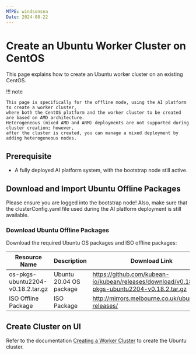 ```yaml
---
MTPE: windsonsea
Date: 2024-08-22
---
```


# Create an Ubuntu Worker Cluster on CentOS

This page explains how to create an Ubuntu worker cluster on an existing CentOS.

!!! note

    This page is specifically for the offline mode, using the AI platform to create a worker cluster,
    where both the CentOS platform and the worker cluster to be created are based on AMD architecture. 
    Heterogeneous (mixed AMD and ARM) deployments are not supported during cluster creation; however,
    after the cluster is created, you can manage a mixed deployment by adding heterogeneous nodes.

## Prerequisite

- A fully deployed AI platform system, with the bootstrap node still active.

## Download and Import Ubuntu Offline Packages

Please ensure you are logged into the bootstrap node! Also, make sure that the
clusterConfig.yaml file used during the AI platform deployment is still available.

### Download Ubuntu Offline Packages

Download the required Ubuntu OS packages and ISO offline packages:

| Resource Name | Description | Download Link |
| -------------- | ----------- | -------------- |
| os-pkgs-ubuntu2204-v0.18.2.tar.gz | Ubuntu 20.04 OS package | https://github.com/kubean-io/kubean/releases/download/v0.18.2/os-pkgs-ubuntu2204-v0.18.2.tar.gz |
| ISO Offline Package | ISO Package | http://mirrors.melbourne.co.uk/ubuntu-releases/ |

## Create Cluster on UI

Refer to the documentation [Creating a Worker Cluster](../clusters/create-cluster.md)
to create the Ubuntu cluster.

